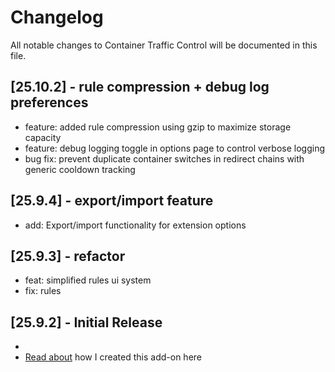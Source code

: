 # Changelog

All notable changes to Container Traffic Control will be documented in this file.

## [25.10.2] - rule compression + debug log preferences
- feature: added rule compression using gzip to maximize storage capacity
- feature: debug logging toggle in options page to control verbose logging
- bug fix: prevent duplicate container switches in redirect chains with generic cooldown tracking

## [25.9.4] - export/import feature
- add: Export/import functionality for extension options

## [25.9.3] - refactor
- feat: simplified rules ui system
- fix: rules

## [25.9.2] - Initial Release
-
- [Read about](https://kau.sh/blog/container-traffic-control/) how I created this add-on here
